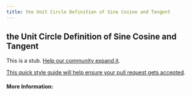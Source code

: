 ```yaml
---
title: the Unit Circle Definition of Sine Cosine and Tangent
---
```

## the Unit Circle Definition of Sine Cosine and Tangent

This is a stub. [Help our community expand it](https://github.com/freecodecamp/guides/tree/master/src/pages/articles/math/the-unit-circle-definition-of-sine-cosine-and-tangent/index.md).

[This quick style guide will help ensure your pull request gets accepted](https://github.com/freecodecamp/guides/blob/master/README.md).

<!-- The article goes here, in GitHub-flavored Markdown. Feel free to add YouTube videos, images, and CodePen/JSBin embeds  -->

#### More Information:
<!-- Please add any articles you think might be helpful to read before writing the article -->


